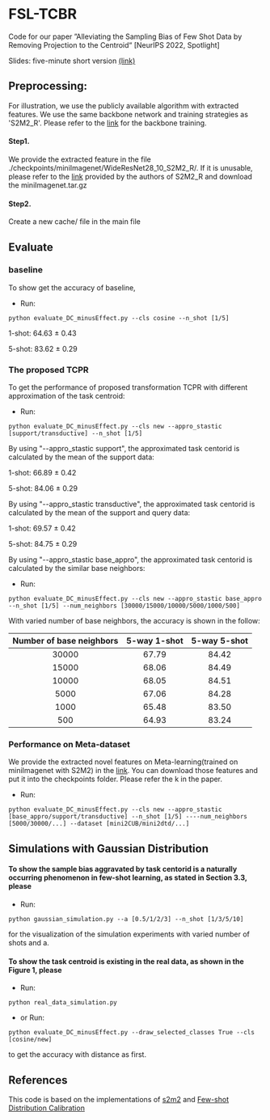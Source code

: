 
# FSL-TCBR

Code for our paper ”Alleviating the Sampling Bias of Few Shot Data by Removing Projection to the Centroid“ [NeurIPS 2022, Spotlight]

Slides: five-minute short version [(link)](https://drive.google.com/file/d/10riiWTvE8fnqwtyBJTuCaE2CsRnP9zfL/view?usp=share_link)



## Preprocessing:
For illustration, we use the publicly available algorithm with extracted features.
We use the same backbone network and training strategies as 'S2M2_R'. Please refer to the [link](https://github.com/nupurkmr9/S2M2_fewshot) for the backbone training.


#### Step1.
We provide the extracted feature in the file  ./checkpoints/miniImagenet/WideResNet28_10_S2M2_R/. If it is unusable, please refer to the [link](https://drive.google.com/open?id=1JtA7p3sDPksvBmOsJuR4EHw9zRHnKurj)   provided by the authors of S2M2_R and download the miniImagenet.tar.gz



#### Step2.

Create a  new cache/ file  in the main file



## Evaluate

### baseline

To show get the accuracy of baseline,

- Run:

```
python evaluate_DC_minusEffect.py --cls cosine --n_shot [1/5]
```

1-shot:  64.63 $\pm​$  0.43

5-shot:  83.62 $\pm​$ 0.29



### The proposed TCPR

To get the performance of proposed transformation TCPR with different approximation of the task centroid:

- Run:

```
python evaluate_DC_minusEffect.py --cls new --appro_stastic [support/transductive] --n_shot [1/5] 
```

By using "--appro_stastic support", the approximated task centorid is calculated by the mean of the support data:

1-shot:  66.89 $\pm$ 0.42

5-shot:  84.06 $\pm$ 0.29

By using "--appro_stastic transductive", the approximated task centorid is calculated by the mean of the support and query data:

1-shot:  69.57 $\pm$  0.42

5-shot:  84.75 $\pm​$ 0.29

By using "--appro_stastic base_appro", the approximated task centorid is calculated by the similar base neighbors:

- Run:

```
python evaluate_DC_minusEffect.py --cls new --appro_stastic base_appro --n_shot [1/5] --num_neighbors [30000/15000/10000/5000/1000/500]
```

With varied number of base neighbors, the accuracy is shown in the follow:

| Number of base neighbors | 5-way 1-shot | 5-way 5-shot |
| :----------------------: | :----------: | :----------: |
|          30000           |    67.79     |    84.42     |
|          15000           |    68.06     |    84.49     |
|          10000           |    68.05     |    84.51     |
|           5000           |    67.06     |    84.28     |
|           1000           |    65.48     |    83.50     |
|           500            |    64.93     |    83.24     |



### Performance on Meta-dataset

We provide the extracted novel features on Meta-learning(trained on miniImagenet with S2M2) in the [link](https://drive.google.com/file/d/16EvU3PSqHCLQi3Yv7ZeVSE7C8Bwgrn85/view?usp=share_link). You can download those features and put it into the checkpoints folder.  Please refer the k in the paper.

- Run:

```
python evaluate_DC_minusEffect.py --cls new --appro_stastic [base_appro/support/transductive] --n_shot [1/5] ----num_neighbors [5000/30000/...] --dataset [mini2CUB/mini2dtd/...]
```



## Simulations with Gaussian Distribution 

#### To show the sample bias aggravated by task centorid is a naturally occurring phenomenon in few-shot learning, as stated in Section 3.3, please

- Run:

```eval
python gaussian_simulation.py --a [0.5/1/2/3] --n_shot [1/3/5/10]
```

for the visualization of the simulation experiments with varied number of shots and a.


#### To show the task centroid is existing in the real data, as shown in the Figure 1, please 

- Run:

```
python real_data_simulation.py
```

- or Run:
```
python evaluate_DC_minusEffect.py --draw_selected_classes True --cls [cosine/new]
```
to get the accuracy with distance as first.

## References 

This code is based on the implementations of  [s2m2](https://github.com/nupurkmr9/S2M2_fewshot) and [Few-shot Distribution Calibration](https://github.com/ShuoYang-1998/Few_Shot_Distribution_Calibration) 




